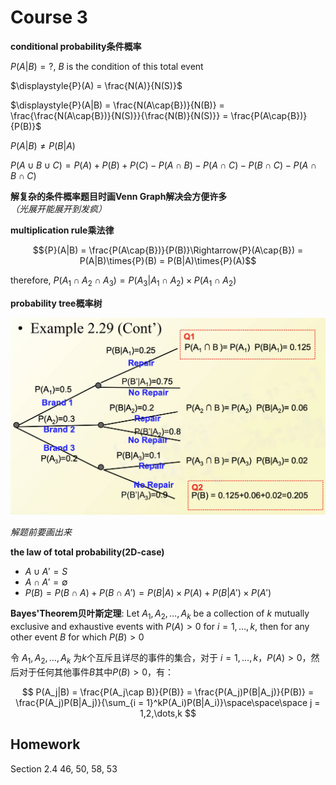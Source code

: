 # Course 3

**conditional probability条件概率**

$P(A|B) = ?$, $B$ is the condition of this total event

$\displaystyle{P}(A) = \frac{N(A)}{N(S)}$

$\displaystyle{P}(A|B) = \frac{N(A\cap{B})}{N(B)} = \frac{\frac{N(A\cap{B})}{N(S)}}{\frac{N(B)}{N(S)}} = \frac{P(A\cap{B})}{P(B)}$

$P(A|B) \not = P(B|A)$

$P(A\cup{B}\cup{C}) = P(A) + P(B) + P(C) - P(A\cap{B}) - P(A\cap{C}) - P(B\cap{C}) - P(A\cap{B}\cap{C})$

**解复杂的条件概率题目时画Venn Graph解决会方便许多** *（光展开能展开到发疯）*

**multiplication rule乘法律**

$${P}(A|B) = \frac{P(A\cap{B})}{P(B)}\Rightarrow{P}(A\cap{B}) = P(A|B)\times{P}(B) = P(B|A)\times{P}(A)$$

therefore, $\displaystyle{P}(A_1\cap{A_2}\cap{A_3}) = P(A_3|A_1\cap{A_2})\times{P}(A_1\cap{A_2})$

**probability tree概率树**

![Alt text](./Image/tree_graph.png)

*解题前要画出来*

**the law of total probability(2D-case)**

- $A\cup{A'} = S$
- $A\cap{A'} = \emptyset$
- $P(B) = P(B\cap{A}) + P(B\cap{A'}) = P(B|A)\times{P}(A) + P(B|A')\times{P}(A')$

**Bayes'Theorem贝叶斯定理**: Let $A_1,A_2,\dots,A_k$ be a collection of $k$ mutually exclusive and exhaustive events with $P(A)>0$ for $i=1,\dots,k$, then for any other event $B$ for which $P(B)>0$

令 $A_1,A_2,\dots,A_k$ 为$k$个互斥且详尽的事件的集合，对于 $i=1,\dots,k$，$P(A)>0$，然后对于任何其他事件$B$其中$P(B)>0$，有：

$$
P(A_j|B) = \frac{P(A_j\cap B)}{P(B)} = \frac{P(A_j)P(B|A_j)}{P(B)} = \frac{P(A_j)P(B|A_j)}{\sum_{i = 1}^kP(A_i)P(B|A_i)}\space\space\space j = 1,2,\dots,k
$$

## Homework
Section 2.4 46, 50, 58, 53
